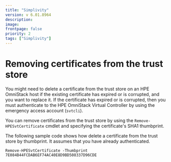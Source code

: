 ```yaml
---
title: "Simplivity"
version: v 6.01.8964
description:
image: 
frontpage: false
priority: 2
tags: ["Simplivity"]
---
```


Removing certificates from the trust store
==========================================

You might need to delete a certificate from the trust store on an HPE OmniStack host if the existing certificate has expired or is corrupted, and you want to replace it. If the certificate has expired or is corrupted, then you must authenticate to the HPE OmniStack Virtual Controller by using the emergency access account (`svtcli`).

You can remove certificates from the trust store by using the `Remove-HPESvtCertificate` cmdlet and specifying the certificate's SHA1 thumbprint.

The following sample code shows how delete a certificate from the trust store by thumbprint. It assumes that you have already authenticated.

```
Remove-HPESvtCertificate -Thumbprint 7E084B44FCDAB6EF74AC40E8D9BD508337D96CDE
```

